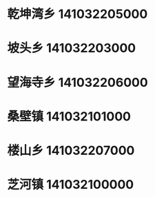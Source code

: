 # 乾坤湾乡 141032205000
# 坡头乡 141032203000
# 望海寺乡 141032206000
# 桑壁镇 141032101000
# 楼山乡 141032207000
# 芝河镇 141032100000
